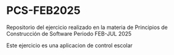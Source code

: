 # PCS-FEB2025
Repositorio del ejercicio realizado en la materia de Principios de Construcción de Software Periodo FEB-JUL 2025

Este ejercicio es una aplicacion de control escolar
